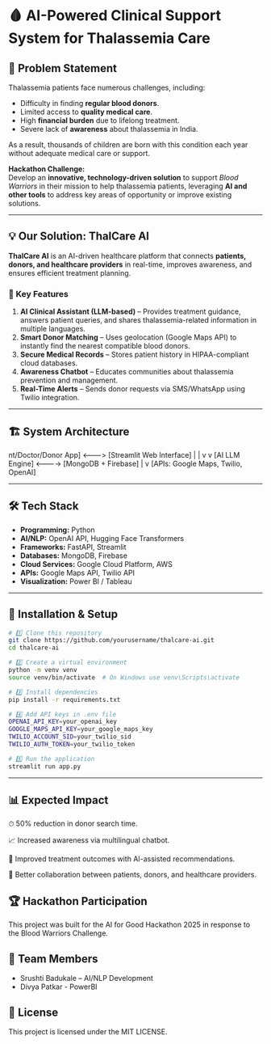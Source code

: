 # 🩸 AI-Powered Clinical Support System for Thalassemia Care

## 📌 Problem Statement
Thalassemia patients face numerous challenges, including:
- Difficulty in finding **regular blood donors**.
- Limited access to **quality medical care**.
- High **financial burden** due to lifelong treatment.
- Severe lack of **awareness** about thalassemia in India.

As a result, thousands of children are born with this condition each year without adequate medical care or support.  

**Hackathon Challenge:**  
Develop an **innovative, technology-driven solution** to support *Blood Warriors* in their mission to help thalassemia patients, leveraging **AI and other tools** to address key areas of opportunity or improve existing solutions.

---

## 💡 Our Solution: ThalCare AI
**ThalCare AI** is an AI-driven healthcare platform that connects **patients, donors, and healthcare providers** in real-time, improves awareness, and ensures efficient treatment planning.

### 🎯 Key Features
1. **AI Clinical Assistant (LLM-based)** – Provides treatment guidance, answers patient queries, and shares thalassemia-related information in multiple languages.
2. **Smart Donor Matching** – Uses geolocation (Google Maps API) to instantly find the nearest compatible blood donors.
3. **Secure Medical Records** – Stores patient history in HIPAA-compliant cloud databases.
4. **Awareness Chatbot** – Educates communities about thalassemia prevention and management.
5. **Real-Time Alerts** – Sends donor requests via SMS/WhatsApp using Twilio integration.

---

## 🏗️ System Architecture
nt/Doctor/Donor App] <---> [Streamlit Web Interface]
| |
v v
[AI LLM Engine] <----> [MongoDB + Firebase]
|
v
[APIs: Google Maps, Twilio, OpenAI]


---

## 🛠 Tech Stack
- **Programming:** Python
- **AI/NLP:** OpenAI API, Hugging Face Transformers
- **Frameworks:** FastAPI, Streamlit
- **Databases:** MongoDB, Firebase
- **Cloud Services:** Google Cloud Platform, AWS
- **APIs:** Google Maps API, Twilio API
- **Visualization:** Power BI / Tableau

---

## 🚀 Installation & Setup
```bash
# 1️⃣ Clone this repository
git clone https://github.com/yourusername/thalcare-ai.git
cd thalcare-ai

# 2️⃣ Create a virtual environment
python -m venv venv
source venv/bin/activate  # On Windows use venv\Scripts\activate

# 3️⃣ Install dependencies
pip install -r requirements.txt

# 4️⃣ Add API keys in .env file
OPENAI_API_KEY=your_openai_key
GOOGLE_MAPS_API_KEY=your_google_maps_key
TWILIO_ACCOUNT_SID=your_twilio_sid
TWILIO_AUTH_TOKEN=your_twilio_token

# 5️⃣ Run the application
streamlit run app.py
```
-----

## 📊  Expected Impact
⏱ 50% reduction in donor search time.

📈 Increased awareness via multilingual chatbot.

🏥 Improved treatment outcomes with AI-assisted recommendations.

🤝 Better collaboration between patients, donors, and healthcare providers.


## 🏆 Hackathon Participation
This project was built for the AI for Good Hackathon 2025 in response to the Blood Warriors Challenge.

## 👥 Team Members
- Srushti Badukale – AI/NLP Development
- Divya Patkar - PowerBI

## 📜 License
This project is licensed under the MIT LICENSE.
